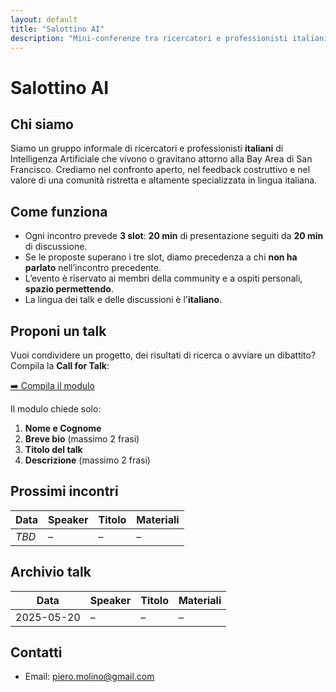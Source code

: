 ```yaml
---
layout: default
title: "Salottino AI"
description: "Mini-conferenze tra ricercatori e professionisti italiani di Intelligenza Artificiale nella Bay Area."
---
```


# Salottino AI

## Chi siamo
Siamo un gruppo informale di ricercatori e professionisti **italiani** di Intelligenza Artificiale che vivono o gravitano attorno alla Bay Area di San Francisco. Crediamo nel confronto aperto, nel feedback costruttivo e nel valore di una comunità ristretta e altamente specializzata in lingua italiana.

## Come funziona
* Ogni incontro prevede **3 slot**: **20 min** di presentazione seguiti da **20 min** di discussione.
* Se le proposte superano i tre slot, diamo precedenza a chi **non ha parlato** nell’incontro precedente.
* L’evento è riservato ai membri della community e a ospiti personali, **spazio permettendo**.
* La lingua dei talk e delle discussioni è l'**italiano**.

## Proponi un talk
Vuoi condividere un progetto, dei risultati di ricerca o avviare un dibattito? Compila la **Call for Talk**:

[➡️ Compila il modulo](https://forms.gle/HJwAsbXVyccFhAts8)

Il modulo chiede solo:

1. **Nome e Cognome**  
2. **Breve bio** (massimo 2 frasi)  
3. **Titolo del talk**  
4. **Descrizione** (massimo 2 frasi)  

## Prossimi incontri

| Data | Speaker | Titolo | Materiali |
|------|---------|--------|-----------|
| _TBD_ | – | – | – |

## Archivio talk

| Data       | Speaker | Titolo | Materiali |
|------------|---------|--------|-----------|
| 2025-05-20 | –       | –      | –         |

## Contatti
* Email: piero.molino@gmail.com
